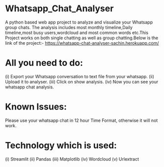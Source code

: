 # Whatsapp_Chat_Analyser
A python based web app project to analyze and visualize your Whatsapp group chats. The analysis includes most monthly timeline,Daily timeline,most busy users,wordcloud and most common words etc.This Project works on both single chatting as well as group chatting.Below is the link of the project:-
https://whatsapp-chat-analyser-sachin.herokuapp.com/

# All you need to do:

  (i) Export your Whatsapp conversation to text file from your whatsapp.
  (ii) Upload it to analyser.
  (iii) Click on show analysis.
  (iv) Now you can see your whatsapp chat analysis.
  
  
 # Known Issues:
 
   Please use your whatsapp chat in 12 hour Time Format, otherwise it will not work.
   
 # Technology which is used:
 
  (i) Streamlit
  (ii) Pandas
  (iii) Matplotlib
  (iv) Wordcloud
  (v) Urlextract
  
